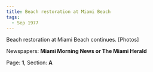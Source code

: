 ```yaml
---  
title: Beach restoration at Miami Beach  
tags:  
  - Sep 1977  
---  
```

  
Beach restoration at Miami Beach continues. [Photos]  
  
Newspapers: **Miami Morning News or The Miami Herald**  
  
Page: **1**, Section: **A** 

